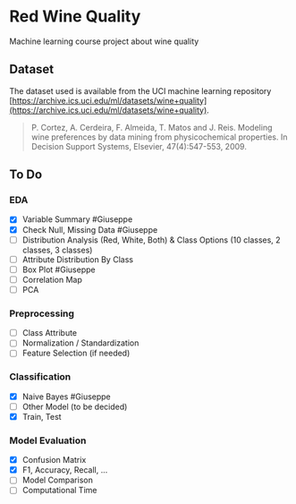 # Red Wine Quality

Machine learning course project about wine quality

## Dataset

The dataset used is available from the UCI machine learning
repository [https://archive.ics.uci.edu/ml/datasets/wine+quality](https://archive.ics.uci.edu/ml/datasets/wine+quality).

> P. Cortez, A. Cerdeira, F. Almeida, T. Matos and J. Reis. Modeling wine preferences by data mining from physicochemical properties. In Decision Support Systems, Elsevier, 47(4):547-553, 2009.

## To Do

### EDA

- [x] Variable Summary #Giuseppe
- [x] Check Null, Missing Data #Giuseppe
- [ ] Distribution Analysis (Red, White, Both) & Class Options (10 classes, 2 classes, 3 classes)
- [ ] Attribute Distribution By Class
- [ ] Box Plot #Giuseppe
- [ ] Correlation Map
- [ ] PCA

### Preprocessing

- [ ] Class Attribute
- [ ] Normalization / Standardization
- [ ] Feature Selection (if needed)

### Classification

- [x] Naive Bayes #Giuseppe
- [ ] Other Model (to be decided) 
- [x] Train, Test

### Model Evaluation

- [x] Confusion Matrix
- [x] F1, Accuracy, Recall, ...
- [ ] Model Comparison
- [ ] Computational Time
